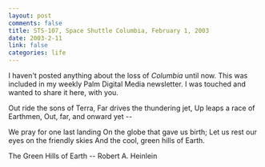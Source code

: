 ```yaml
--- 
layout: post
comments: false
title: STS-107, Space Shuttle Columbia, February 1, 2003
date: 2003-2-11
link: false
categories: life
---
```

I haven't posted anything about the loss of <i>Columbia</i> until now. This was included in my weekly Palm Digital Media newsletter. I was touched and wanted to share it here, with you.


Out ride the sons of Terra,
Far drives the thundering jet,
Up leaps a race of Earthmen,
Out, far, and onward yet --

We pray for one last landing
On the globe that gave us birth;
Let us rest our eyes on the friendly skies
And the cool, green hills of Earth.

The Green Hills of Earth -- Robert A. Heinlein
